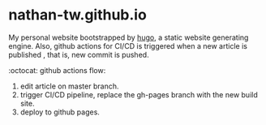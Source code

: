 # nathan-tw.github.io
My personal website bootstrapped by [hugo](https://gohugo.io/), a static website generating engine. Also, github actions for CI/CD is triggered when a new article is published
, that is, new commit is pushed.

:octocat: github actions flow:

1. edit article on master branch.
2. trigger CI/CD pipeline, replace the gh-pages branch with the new build site.
3. deploy to github pages.
